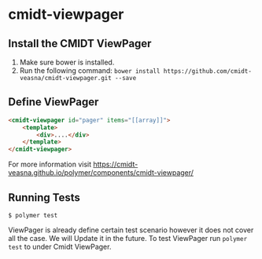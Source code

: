 # cmidt-viewpager



## Install the CMIDT ViewPager

1. Make sure bower is installed.
2. Run the following command: `bower install https://github.com/cmidt-veasna/cmidt-viewpager.git --save`

## Define ViewPager

```html
<cmidt-viewpager id="pager" items="[[array]]">
    <template>
        <div>....</div>
    </template>
</cmidt-viewpager>
```

For more information visit https://cmidt-veasna.github.io/polymer/components/cmidt-viewpager/

## Running Tests

```
$ polymer test
```

ViewPager is already define certain test scenario however it does not cover all the case. We will Update it in the future. To test
ViewPager run `polymer test` to under Cmidt ViewPager.
